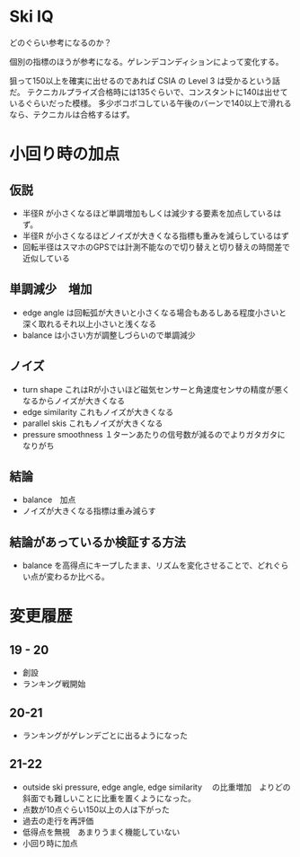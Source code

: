 # Ski IQ

どのぐらい参考になるのか？

個別の指標のほうが参考になる。ゲレンデコンディションによって変化する。

狙って150以上を確実に出せるのであれば CSIA の Level 3 は受かるという話だ。
テクニカルプライズ合格時には135ぐらいで、コンスタントに140は出せているぐらいだった模様。
多少ボコボコしている午後のバーンで140以上で滑れるなら、テクニカルは合格するはず。

# 小回り時の加点
## 仮説

- 半径R が小さくなるほど単調増加もしくは減少する要素を加点しているはず。
- 半径R が小さくなるほどノイズが大きくなる指標も重みを減らしているはず
- 回転半径はスマホのGPSでは計測不能なので切り替えと切り替えの時間差で近似している

## 単調減少　増加

- edge angle は回転弧が大きいと小さくなる場合もあるしある程度小さいと深く取れるそれ以上小さいと浅くなる
- balance は小さい方が調整しづらいので単調減少

## ノイズ

- turn shape これはRが小さいほど磁気センサーと角速度センサの精度が悪くなるからノイズが大きくなる
- edge similarity これもノイズが大きくなる
- parallel skis これもノイズが大きくなる
- pressure smoothness １ターンあたりの信号数が減るのでよりガタガタになりがち

## 結論

- balance　加点
- ノイズが大きくなる指標は重み減らす

## 結論があっているか検証する方法

- balance を高得点にキープしたまま、リズムを変化させることで、どれぐらい点が変わるか比べる。

# 変更履歴

## 19 - 20

- 創設
- ランキング戦開始

## 20-21

- ランキングがゲレンデごとに出るようになった

## 21-22

- outside ski pressure, edge angle, edge similarity 　の比重増加　よりどの斜面でも難しいことに比重を置くようになった。
- 点数が10点ぐらい150以上の人は下がった
- 過去の走行を再評価
- 低得点を無視　あまりうまく機能していない
- 小回り時に加点

